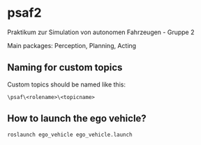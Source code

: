 # psaf2
Praktikum zur Simulation von autonomen Fahrzeugen - Gruppe 2

Main packages: Perception, Planning, Acting

## Naming for custom topics
Custom topics should be named like this:
```shell
\psaf\<rolename>\<topicname>
```


## How to launch the ego vehicle?
```shell
roslaunch ego_vehicle ego_vehicle.launch
```
